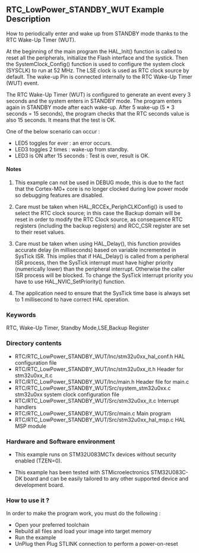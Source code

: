## <b>RTC_LowPower_STANDBY_WUT Example Description</b>

How to periodically enter and wake up from STANDBY mode thanks to the RTC Wake-Up Timer (WUT).

At the beginning of the main program the HAL_Init() function is called to reset
all the peripherals, initialize the Flash interface and the systick.
Then the SystemClock_Config() function is used to configure the system
clock (SYSCLK) to run at 52 MHz.
The LSE clock is used as RTC clock source by default.
The wake-up Pin is connected internally to the RTC Wake-Up Timer (WUT) event.

The RTC Wake-Up Timer (WUT) is configured to generate an event every 3 seconds and the system enters in STANDBY mode.
The program enters again in STANDBY mode after each wake-up.
After 5 wake-up (5 * 3 seconds = 15 seconds), the program checks that the RTC seconds value is also 15 seconds.
It means that the test is OK.

One of the below scenario can occur :

 - LED5 toggles for ever : an error occurs.
 - LED3 toggles 2 times : wake-up from standby.
 - LED3 is ON after 15 seconds : Test is over, result is OK.

#### <b>Notes</b>

 1. This example can not be used in DEBUG mode, this is due to the fact
    that the Cortex-M0+ core is no longer clocked during low power mode
    so debugging features are disabled.

 2. Care must be taken when HAL_RCCEx_PeriphCLKConfig() is used to select
    the RTC clock source; in this case the Backup domain will be reset in
    order to modify the RTC Clock source, as consequence RTC registers (including
    the backup registers) and RCC_CSR register are set to their reset values.

 3. Care must be taken when using HAL_Delay(), this function provides accurate delay (in milliseconds)
    based on variable incremented in SysTick ISR. This implies that if HAL_Delay() is called from
    a peripheral ISR process, then the SysTick interrupt must have higher priority (numerically lower)
    than the peripheral interrupt. Otherwise the caller ISR process will be blocked.
    To change the SysTick interrupt priority you have to use HAL_NVIC_SetPriority() function.

 4. The application need to ensure that the SysTick time base is always set to 1 millisecond
    to have correct HAL operation.

### <b>Keywords</b>

RTC, Wake-Up Timer, Standby Mode,LSE,Backup Register

### <b>Directory contents</b>

  - RTC/RTC_LowPower_STANDBY_WUT/Inc/stm32u0xx_hal_conf.h     HAL configuration file
  - RTC/RTC_LowPower_STANDBY_WUT/Inc/stm32u0xx_it.h           Header for stm32u0xx_it.c
  - RTC/RTC_LowPower_STANDBY_WUT/Inc/main.h                   Header file for main.c
  - RTC/RTC_LowPower_STANDBY_WUT/Src/system_stm32u0xx.c       stm32u0xx system clock configuration file
  - RTC/RTC_LowPower_STANDBY_WUT/Src/stm32u0xx_it.c           Interrupt handlers
  - RTC/RTC_LowPower_STANDBY_WUT/Src/main.c                   Main program
  - RTC/RTC_LowPower_STANDBY_WUT/Src/stm32u0xx_hal_msp.c      HAL MSP module

### <b>Hardware and Software environment</b>

  - This example runs on STM32U083MCTx devices without security enabled (TZEN=0).

  - This example has been tested with STMicroelectronics STM32U083C-DK
    board and can be easily tailored to any other supported device
    and development board.

### <b>How to use it ?</b>

In order to make the program work, you must do the following :

 - Open your preferred toolchain
 - Rebuild all files and load your image into target memory
 - Run the example
 - UnPlug then Plug STLINK connection to perform a power-on-reset